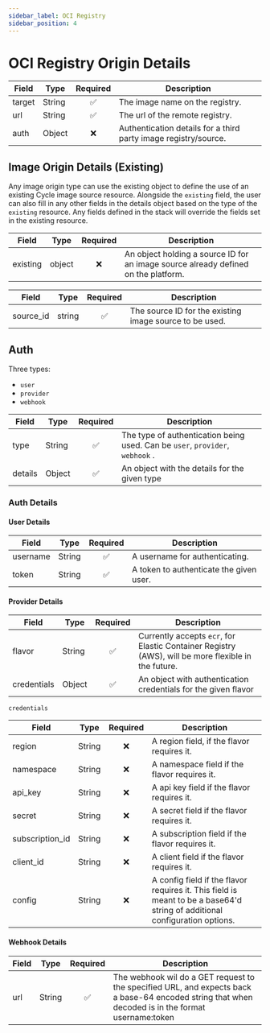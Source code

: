 ```yaml
---
sidebar_label: OCI Registry
sidebar_position: 4
---
```


# OCI Registry Origin Details

| Field  | Type   | Required | Description                                                     |
| ------ | ------ | :------: | --------------------------------------------------------------- |
| target | String |    ✅    | The image name on the registry.                                 |
| url    | String |    ✅    | The url of the remote registry.                                 |
| auth   | Object |    ❌    | Authentication details for a third party image registry/source. |


## Image Origin Details (Existing)

Any image origin type can use the existing object to define the use of an existing Cycle image source resource. Alongside the `existing` field, the user can also fill in any other fields in the details object based on the type of the `existing` resource. Any fields defined in the stack will override the fields set in the existing resource.

| Field    | Type   | Required | Description                                                                        |
| -------- | ------ | :------: | ---------------------------------------------------------------------------------- |
| existing | object |    ❌    | An object holding a source ID for an image source already defined on the platform. |

| Field     | Type   | Required | Description                                             |
| --------- | ------ | :------: | ------------------------------------------------------- |
| source_id | string |    ✅    | The source ID for the existing image source to be used. |

## Auth

Three types:

- `user`
- `provider`
- `webhook`

| Field   | Type   | Required | Description                                                                   |
| ------- | ------ | :------: | ----------------------------------------------------------------------------- |
| type    | String |    ✅    | The type of authentication being used. Can be `user`, `provider`, `webhook` . |
| details | Object |    ✅    | An object with the details for the given type                                 |

### Auth Details

#### User Details

| Field    | Type   | Required | Description                             |
| -------- | ------ | :------: | --------------------------------------- |
| username | String |    ✅    | A username for authenticating.          |
| token    | String |    ✅    | A token to authenticate the given user. |

#### Provider Details

| Field       | Type   | Required | Description                                                                                         |
| ----------- | ------ | :------: | --------------------------------------------------------------------------------------------------- |
| flavor      | String |    ✅    | Currently accepts `ecr`, for Elastic Container Registry (AWS), will be more flexible in the future. |
| credentials | Object |    ✅    | An object with authentication credentials for the given flavor                                      |

`credentials`

| Field           | Type   | Required | Description                                                                                                                |
| --------------- | ------ | :------: | -------------------------------------------------------------------------------------------------------------------------- |
| region          | String |    ❌    | A region field, if the flavor requires it.                                                                                 |
| namespace       | String |    ❌    | A namespace field if the flavor requires it.                                                                               |
| api_key         | String |    ❌    | A api key field if the flavor requires it.                                                                                 |
| secret          | String |    ❌    | A secret field if the flavor requires it.                                                                                  |
| subscription_id | String |    ❌    | A subscription field if the flavor requires it.                                                                            |
| client_id       | String |    ❌    | A client field if the flavor requires it.                                                                                  |
| config          | String |    ❌    | A config field if the flavor requires it. This field is meant to be a base64'd string of additional configuration options. |

#### Webhook Details

| Field | Type   | Required | Description                                                                                                                                        |
| ----- | ------ | :------: | -------------------------------------------------------------------------------------------------------------------------------------------------- |
| url   | String |    ✅    | The webhook wil do a GET request to the specified URL, and expects back a base-64 encoded string that when decoded is in the format username:token |
